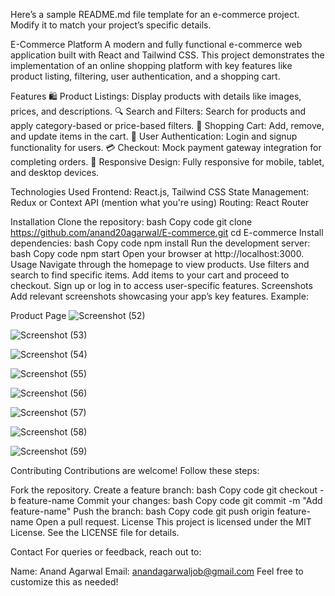 
Here’s a sample README.md file template for an e-commerce project. Modify it to match your project’s specific details.

E-Commerce Platform
A modern and fully functional e-commerce web application built with React and Tailwind CSS. This project demonstrates the implementation of an online shopping platform with key features like product listing, filtering, user authentication, and a shopping cart.

Features
🛍️ Product Listings: Display products with details like images, prices, and descriptions.
🔍 Search and Filters: Search for products and apply category-based or price-based filters.
🛒 Shopping Cart: Add, remove, and update items in the cart.
🔑 User Authentication: Login and signup functionality for users.
💳 Checkout: Mock payment gateway integration for completing orders.
📱 Responsive Design: Fully responsive for mobile, tablet, and desktop devices.
   
Technologies Used
Frontend: React.js, Tailwind CSS
State Management: Redux or Context API (mention what you're using)
Routing: React Router


Installation
Clone the repository:
bash
Copy code
git clone https://github.com/anand20agarwal/E-commerce.git
cd E-commerce
Install dependencies:
bash
Copy code
npm install
Run the development server:
bash
Copy code
npm start
Open your browser at http://localhost:3000.
Usage
Navigate through the homepage to view products.
Use filters and search to find specific items.
Add items to your cart and proceed to checkout.
Sign up or log in to access user-specific features.
Screenshots
Add relevant screenshots showcasing your app’s key features. Example:



Product Page
![Screenshot (52)](https://github.com/user-attachments/assets/ff5d4c42-fe0a-4f9c-bd25-04460decde17)

![Screenshot (53)](https://github.com/user-attachments/assets/0c919aa3-d0ec-44a9-a5b0-a1852e03396f)


![Screenshot (54)](https://github.com/user-attachments/assets/e3ec60f8-e4a8-4805-8caa-6cf07ea6a01f)


![Screenshot (55)](https://github.com/user-attachments/assets/c43b5a8e-56a0-4069-b622-0b6f52469056)


![Screenshot (56)](https://github.com/user-attachments/assets/0655bffb-1be2-4133-8247-9f0edc5048ba)


![Screenshot (57)](https://github.com/user-attachments/assets/289e3ab1-c6e3-422b-b7bc-4c5ebe780ca5)


![Screenshot (58)](https://github.com/user-attachments/assets/3f60bcd4-591f-498b-b3c2-d5ebbc351ed9)


![Screenshot (59)](https://github.com/user-attachments/assets/2974261e-d931-42ed-a4fb-1aec2f240810)





Contributing
Contributions are welcome! Follow these steps:

Fork the repository.
Create a feature branch:
bash
Copy code
git checkout -b feature-name
Commit your changes:
bash
Copy code
git commit -m "Add feature-name"
Push the branch:
bash
Copy code 
git push origin feature-name
Open a pull request.
License
This project is licensed under the MIT License. See the LICENSE file for details.

Contact
For queries or feedback, reach out to:

Name: Anand Agarwal
Email: anandagarwaljob@gmail.com
Feel free to customize this as needed!




